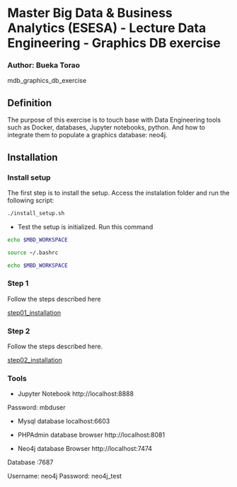 # Master Big Data &amp; Business Analytics (ESESA) - Lecture Data Engineering - Graphics DB exercise
### Author: Bueka Torao

mdb_graphics_db_exercise

## Definition

The purpose of this exercise is to touch base with Data Engineering tools such as Docker, databases, Jupyter notebooks, python. And how to integrate them to populate a graphics database: neo4j. 

## Installation

### Install setup

The first step is to install the setup. Access the instalation folder and run the following script:

```bash
./install_setup.sh
```

- Test the setup is initialized. Run this command
```bash
echo $MBD_WORKSPACE

source ~/.bashrc

echo $MBD_WORKSPACE
```

### Step 1

Follow the steps described here

[step01_installation](https://github.com/bptorao/mdb_graphics_db_exercise/blob/main/step01_installation/README.md)

### Step 2

Follow the steps described here.

[step02_installation](https://github.com/bptorao/mdb_graphics_db_exercise/blob/main/step02_configuration/README.md)

### Tools

- Jupyter Notebook
http://localhost:8888

Password: mbduser

- Mysql database
localhost:6603

- PHPAdmin database browser
http://localhost:8081

- Neo4j database
Browser
http://localhost:7474

Database
<IP>:7687

Username: neo4j
Password: neo4j_test

